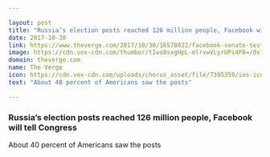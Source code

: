 ```yaml
---

layout: post
title: "Russia’s election posts reached 126 million people, Facebook will tell Congress"
date: 2017-10-30
link: https://www.theverge.com/2017/10/30/16578022/facebook-senate-testimony-russia-126-million-people
image: https://cdn.vox-cdn.com/thumbor/tIws8sxgHpL-mlrvwVLyrUPi4P8=/0x146:2040x1214/fit-in/1200x630/cdn.vox-cdn.com/uploads/chorus_asset/file/3446690/facebook-stock-1099.0.jpg
domain: theverge.com
name: The Verge
icon: https://cdn.vox-cdn.com/uploads/chorus_asset/file/7395359/ios-icon.0.png
text: "About 40 percent of Americans saw the posts"

---
```


### Russia’s election posts reached 126 million people, Facebook will tell Congress

About 40 percent of Americans saw the posts